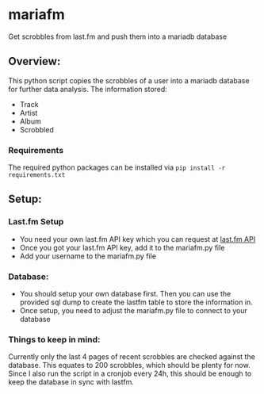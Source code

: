 # mariafm
Get scrobbles from last.fm and push them into a mariadb database

## Overview:
This python script copies the scrobbles of a user into a mariadb database for further data analysis.
The information stored:
 - Track
 - Artist
 - Album
 - Scrobbled

### Requirements
The required python packages can be installed via `pip install -r requirements.txt`

## Setup:
### Last.fm Setup
 - You need your own last.fm API key which you can request at [last.fm API](https://www.last.fm/api "last.fm API")
 - Once you got your last.fm API key, add it to the mariafm.py file
 - Add your username to the mariafm.py file

### Database:
 - You should setup your own database first. Then you can use the provided sql dump to create the lastfm table to store the information in. 
 - Once setup, you need to adjust the mariafm.py file to connect to your database

### Things to keep in mind:
Currently only the last 4 pages of recent scrobbles are checked against the database. This equates to 200 scrobbles, which should be plenty for now. 
Since I also run the script in a cronjob every 24h, this should be enough to keep the database in sync with lastfm. 